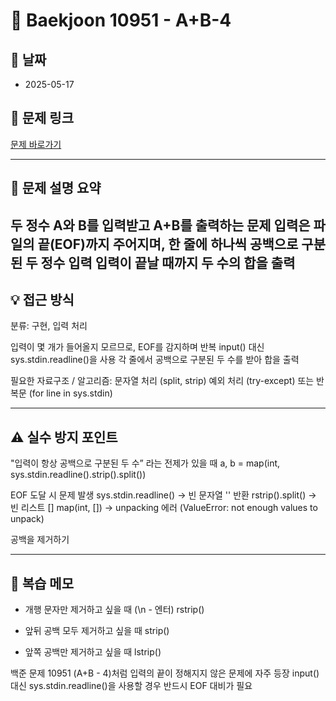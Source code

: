 # 📝 Baekjoon 10951 - A+B-4

## 📅 날짜
- 2025-05-17

## 🔗 문제 링크
[문제 바로가기](https://www.acmicpc.net/problem/10951)

---

## 📌 문제 설명 요약

두 정수 A와 B를 입력받고 A+B를 출력하는 문제
입력은 파일의 끝(EOF)까지 주어지며, 한 줄에 하나씩 공백으로 구분된 두 정수 입력
입력이 끝날 때까지 두 수의 합을 출력
---

## 💡 접근 방식

분류: 구현, 입력 처리

입력이 몇 개가 들어올지 모르므로, EOF를 감지하며 반복
input() 대신 sys.stdin.readline()을 사용
각 줄에서 공백으로 구분된 두 수를 받아 합을 출력

필요한 자료구조 / 알고리즘:
문자열 처리 (split, strip)
예외 처리 (try-except) 또는 반복문 (for line in sys.stdin)

---

## ⚠️ 실수 방지 포인트


"입력이 항상 공백으로 구분된 두 수” 라는 전제가 있을 때
a, b = map(int, sys.stdin.readline().strip().split())

EOF 도달 시 문제 발생
sys.stdin.readline() → 빈 문자열 '' 반환
rstrip().split() → 빈 리스트 []
map(int, []) → unpacking 에러 (ValueError: not enough values to unpack)

공백을 제거하기




---

## 🧠 복습 메모

- 개행 문자만 제거하고 싶을 때  (\n - 엔터)
rstrip()

- 앞뒤 공백 모두 제거하고 싶을 때
strip()

- 앞쪽 공백만 제거하고 싶을 때
lstrip()



백준 문제 10951 (A+B - 4)처럼 입력의 끝이 정해지지 않은 문제에 자주 등장
input() 대신 sys.stdin.readline()을 사용할 경우 반드시 EOF 대비가 필요
